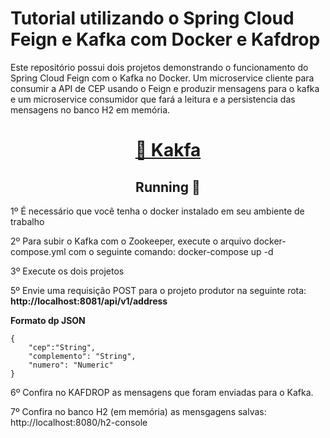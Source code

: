 <h1 align="left">Tutorial utilizando o Spring Cloud Feign e Kafka com Docker e Kafdrop</h1>
<p align="left">Este repositório possui dois projetos demonstrando o funcionamento do Spring Cloud Feign com o Kafka no Docker. Um microservice cliente para consumir a API de CEP
 usando o Feign e produzir mensagens para o kafka e um microservice consumidor que fará a leitura e a persistencia das mensagens no banco H2 em memória.</p>
<h1 align="center">
    <a href="https://kafka.apache.org/">🔗 Kakfa</a>
</h1>

<h2 align="center"> 
	Running 🚀
</h2>
<p align="left">1º É necessário que você tenha o docker instalado em seu ambiente de trabalho</p>
<p align="left">2º Para subir o Kafka com o Zookeeper, execute o arquivo docker-compose.yml com o seguinte comando: docker-compose up -d </p>
<p align="left">3º Execute os dois projetos</p>
<p align="left">5º Envie uma requisição POST para o projeto produtor na seguinte rota: <strong> http://localhost:8081/api/v1/address </strong></p>

<p><strong>Formato dp JSON</strong></p>

	{
		"cep":"String", 
		"complemento": "String",
		"numero": "Numeric"
	}

<p align="left">6º Confira no KAFDROP as mensagens que foram enviadas para o Kafka. </p>
<p align="left">7º Confira no banco H2 (em memória) as mensgagens salvas: http://localhost:8080/h2-console</p>